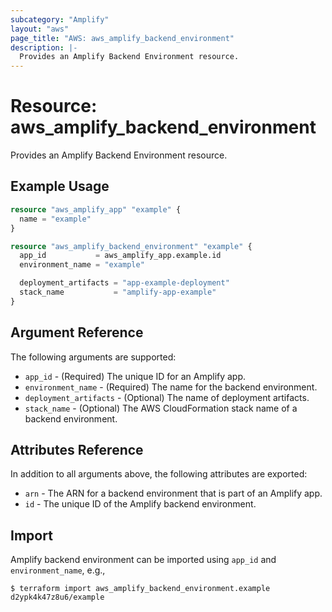 ```yaml
---
subcategory: "Amplify"
layout: "aws"
page_title: "AWS: aws_amplify_backend_environment"
description: |-
  Provides an Amplify Backend Environment resource.
---
```


# Resource: aws_amplify_backend_environment

Provides an Amplify Backend Environment resource.

## Example Usage

```terraform
resource "aws_amplify_app" "example" {
  name = "example"
}

resource "aws_amplify_backend_environment" "example" {
  app_id           = aws_amplify_app.example.id
  environment_name = "example"

  deployment_artifacts = "app-example-deployment"
  stack_name           = "amplify-app-example"
}
```

## Argument Reference

The following arguments are supported:

* `app_id` - (Required) The unique ID for an Amplify app.
* `environment_name` - (Required) The name for the backend environment.
* `deployment_artifacts` - (Optional) The name of deployment artifacts.
* `stack_name` - (Optional) The AWS CloudFormation stack name of a backend environment.

## Attributes Reference

In addition to all arguments above, the following attributes are exported:

* `arn` - The ARN for a backend environment that is part of an Amplify app.
* `id` - The unique ID of the Amplify backend environment.

## Import

Amplify backend environment can be imported using `app_id` and `environment_name`, e.g.,

```
$ terraform import aws_amplify_backend_environment.example d2ypk4k47z8u6/example
```
